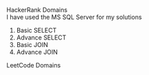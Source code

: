 HackerRank Domains \
    I have used the MS SQL Server for my solutions
1. Basic SELECT
2. Advance SELECT
3. Basic JOIN
4. Advance JOIN

LeetCode Domains
